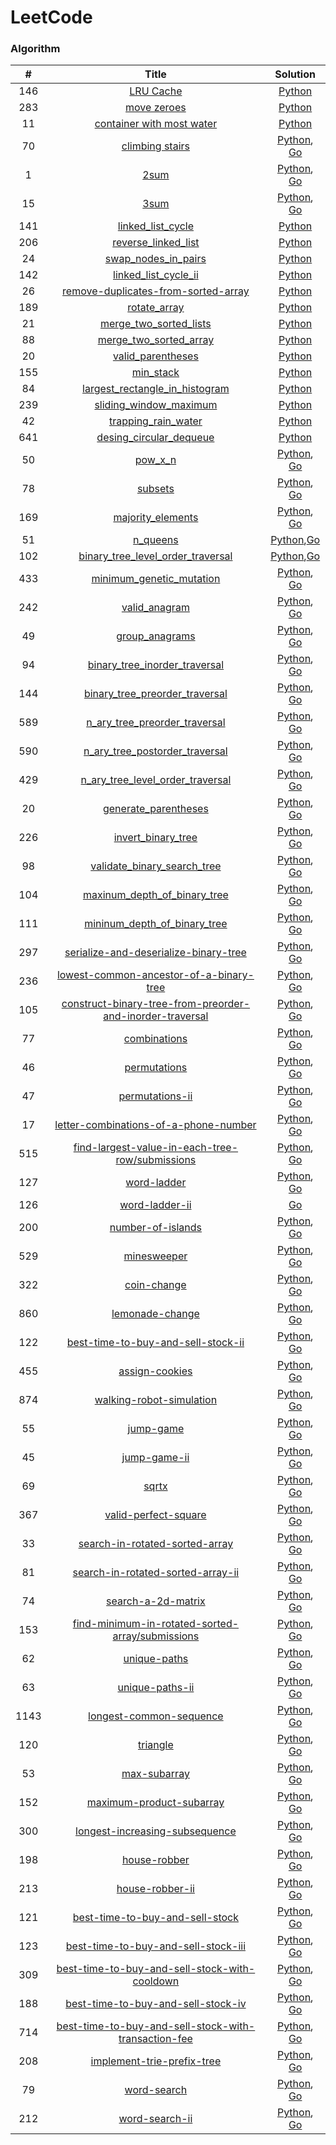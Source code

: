 LeetCode
===

### Algorithm

| # | Title | Solution |
|:---:|:------:|:------:|
|146|[LRU Cache](https://leetcode-cn.com/problems/lru-cache/)|[Python](./algorithms/python/146_lru_cache.py)|
|283|[move zeroes](https://leetcode-cn.com/problems/move-zeroes/)|[Python](./algorithms/python/283_move_zeros_2.py)|
|11|[container with most water](https://leetcode-cn.com/problems/container-with-most-water/)|[Python](./algorithms/python/11_container_with_most_water.py)|
|70|[climbing stairs](https://leetcode-cn.com/problems/climbing-stairs/)|[Python](./algorithms/python/70_climbing_stairs.py), [Go](algorithms/go/70/climbing_stairs.go)|
|1|[2sum](https://leetcode-cn.com/problems/2sum/)|[Python](./algorithms/python/1_two_sum.py), [Go](./algorithms/go/1/two_sum.go)|
|15|[3sum](https://leetcode-cn.com/problems/3sum/)|[Python](./algorithms/python/15_three_sum_1.py), [Go](./algorithms/go/15/three_sum.go)|
|141|[linked_list_cycle](https://leetcode-cn.com/problems/linked-list-cycle/)|[Python](./algorithms/python/141_linked_list_cycle_3.py)|
|206|[reverse_linked_list](https://leetcode-cn.com/problems/reverse-linked-list/)|[Python](./algorithms/python/206_reverse_linked_list_2.py)|
|24|[swap_nodes_in_pairs](https://leetcode-cn.com/problems/swap-nodes-in-pairs/)|[Python](./algorithms/python/24_swap_nodes_in_pairs_2.py)|
|142|[linked_list_cycle_ii](https://leetcode-cn.com/problems/linked-list-cycle-ii/)|[Python](./algorithms/python/142_linked_list_cycle_II_2.py)|
|26|[remove-duplicates-from-sorted-array](https://leetcode-cn.com/problems/remove-duplicates-from-sorted-array/)|[Python](./algorithms/python/26_remove_duplicates_from_sorted_array.py)|
|189|[rotate_array](https://leetcode-cn.com/problems/rotate-array/)|[Python](./algorithms/python/189_rotate_array.py)|
|21|[merge_two_sorted_lists](https://leetcode-cn.com/problems/merge-two-sorted-lists/)|[Python](./algorithms/python/21_merge_two_sorted_lists.py)|
|88|[merge_two_sorted_array](https://leetcode-cn.com/problems/merge-sorted-array/)|[Python](./algorithms/python/88_merge_two_sorted_array.py)|
|20|[valid_parentheses](https://leetcode-cn.com/problems/valid-parentheses/)|[Python](./algorithms/python/20_valid_parentheses.py)|
|155|[min_stack](https://leetcode-cn.com/problems/min-stack/)|[Python](./algorithms/python/155_min_stack.py)|
|84|[largest_rectangle_in_histogram](https://leetcode-cn.com/problems/largest-rectangle-in-histogram/)|[Python](./algorithms/python/84_largest_rectangle_in_histogram.py)|
|239|[sliding_window_maximum](https://leetcode-cn.com/problems/sliding-window-maximum/)|[Python](./algorithms/python/239_sliding_window_maximum.py)|
|42|[trapping_rain_water](https://leetcode-cn.com/problems/trapping-rain-water/)|[Python](./algorithms/python/42_trapping_rain_water_2.py)|
|641|[desing_circular_dequeue](https://leetcode-cn.com/problems/design-circular-dequeue/)|[Python](./algorithms/python/641_design_circular_dequeue_2.py)|
|50|[pow_x_n](https://leetcode-cn.com/problems/pow-x-n/)|[Python](./algorithms/python/50_pow_x_n.py), [Go](algorithms/go/50/powx_n.go)|
|78|[subsets](https://leetcode-cn.com/problems/subsets/)|[Python](./algorithms/python/78_subsets_2.py), [Go](algorithms/go/78/subsets.go)|
|169|[majority_elements](https://leetcode-cn.com/problems/majority-elements/)|[Python](./algorithms/python/169_majority_elements_4.py), [Go](algorithms/go/169/majority_element.go)|
|51|[n_queens](https://leetcode-cn.com/problems/n-queens/)|[Python](./algorithms/python/51_n_queens_2.py),[Go](algorithms/go/51/n_queens.go)|
|102|[binary_tree_level_order_traversal](https://leetcode-cn.com/problems/binary-tree-level-order-traversal/)|[Python](./algorithms/python/102_binary_tree_level_order_traversal_1.py),[Go](algorithms/go/102/binary_tree_level_order_traversal.go)|
|433|[minimum_genetic_mutation](https://leetcode-cn.com/problems/minimum-genetic-mutation/)|[Python](./algorithms/python/433_minimum_genetic_mutation_3.py), [Go](algorithms/go/433/minimum_genetic_mutation.go)|
|242|[valid_anagram](https://leetcode-cn.com/problems/valid-anagram/)|[Python](./algorithms/python/242_valid_anagram_3.py), [Go](./algorithms/go/242/valid_anagram.go)|
|49|[group_anagrams](https://leetcode-cn.com/problems/group-anagrams/)|[Python](./algorithms/python/49_group_anagrams.py), [Go](./algorithms/go/49/group_anagrams2.go)|
|94|[binary_tree_inorder_traversal](https://leetcode-cn.com/problems/binary-tree-inorder-traversal/)|[Python](./algorithms/python/94_binary_tree_inorder_traversal_3.py), [Go](./algorithms/go/94/bianry_tree_inorder_traversal_1.go)|
|144|[binary_tree_preorder_traversal](https://leetcode-cn.com/problems/binary-tree-preorder-traversal/)|[Python](./algorithms/python/144_binary_tree_preorder_traversal.py), [Go](./algorithms/go/144/bianry_tree_preorder_traversal_1.go)|
|589|[n_ary_tree_preorder_traversal](https://leetcode-cn.com/problems/n-ary-tree-preorder-traversal/)|[Python](./algorithms/python/589_n_ary_tree_preorder_traversal.py), [Go](./algorithms/go/589/n_ary_tree_preorder_traversal.go)|
|590|[n_ary_tree_postorder_traversal](https://leetcode-cn.com/problems/n-ary-tree-postorder-traversal/)|[Python](./algorithms/python/590_n_ary_tree_postorder_traversal.py), [Go](algorithms/go/590/n_ary_tree_postorder_traversal_2.go)|
|429|[n_ary_tree_level_order_traversal](https://leetcode-cn.com/problems/n-ary-tree-level-order-traversal/)|[Python](./algorithms/python/429_n_ary_tree_level_order_traversal.py), [Go](algorithms/go/429/n_ary_tree_level_order_traversal.go)|
|20|[generate_parentheses](https://leetcode-cn.com/problems/generate-parentheses/)|[Python](algorithms/python/22_generate_parentheses.py), [Go](algorithms/go/22/genarate_parentheses.go)|
|226|[invert_binary_tree](https://leetcode-cn.com/problems/invert-binary-tree/)|[Python](algorithms/python/226_invert_bianry_tree.py), [Go](algorithms/go/226/invert_binary_tree.go)|
|98|[validate_binary_search_tree](https://leetcode-cn.com/problems/validate-binary-search-tree/)|[Python](algorithms/python/98_validate_binary_search_tree.py), [Go](algorithms/go/98/validate_binary_search_tree.go)|
|104|[maxinum_depth_of_binary_tree](https://leetcode-cn.com/problems/maxinum-depth-of-binary-tree/)|[Python](algorithms/python/104_maxinum_deepth_of_binary_tree.py), [Go](algorithms/go/104/maxinum_depth_of_binary_tree.go)|
|111|[mininum_depth_of_binary_tree](https://leetcode-cn.com/problems/mininum-depth-of-binary-tree/)|[Python](algorithms/python/111_mininum_deepth_of_binary_tree.py), [Go](algorithms/go/111/mininum_depth_of_binary_tree.go)|
|297|[serialize-and-deserialize-binary-tree](https://leetcode-cn.com/problems/serialize-and-deserialize-binary-tree/)|[Python](algorithms/python/297_serialize_deserialize_binary_tree_2.py), [Go](algorithms/go/297/serialize_and_deserialize_binary_tree.go)|
|236|[lowest-common-ancestor-of-a-binary-tree](https://leetcode-cn.com/problems/lowest-common-ancestor-of-a-binary-tree/)|[Python](algorithms/python/236_lowest_common_ancestor_of_a_binary_tree.py), [Go](algorithms/go/236/lowest_common_ancestor_of_a_binary_tree.go)|
|105|[construct-binary-tree-from-preorder-and-inorder-traversal](https://leetcode-cn.com/problems/construct-binary-tree-from-preorder-and-inorder-traversal/)|[Python](algorithms/python/105_construct_binary_tree_from_preorder_and_inorder_traversal.py), [Go](algorithms/go/105/construct_binary_tree_from_preorder_and_inorder_traversal_2.go)|
|77|[combinations](https://leetcode-cn.com/problems/combinations/)|[Python](algorithms/python/77_combinations.py), [Go](algorithms/go/77/combinations.go)|
|46|[permutations](https://leetcode-cn.com/problems/permutations/)|[Python](algorithms/python/46_permutations.py), [Go](algorithms/go/46/permutations.go)|
|47|[permutations-ii](https://leetcode-cn.com/problems/permutations-ii/)|[Python](algorithms/python/47_permutations.py), [Go](algorithms/go/47/permutations_2.go)|
|17|[letter-combinations-of-a-phone-number](https://leetcode-cn.com/problems/letter-combinations-of-a-phone-number/)|[Python](algorithms/python/17_letter_combinations_of_a_phone_number_1.py), [Go](algorithms/go/17/letter_combinations_of_a_phone_number.go)|
|515|[find-largest-value-in-each-tree-row/submissions](https://leetcode-cn.com/problems/find-largest-value-in-each-tree-row)|[Python](algorithms/python/515_find_largest_value_in_each_tree_row.py), [Go](algorithms/go/515/find_largest_value_in_each_tree_row.go)|
|127|[word-ladder](https://leetcode-cn.com/problems/word-ladder)|[Python](algorithms/python/127_word_laddr.py), [Go](algorithms/go/127/word_ladder_4.go)|
|126|[word-ladder-ii](https://leetcode-cn.com/problems/word-ladder-ii)|[Go](algorithms/go/126/word_ladder_ii_4.go)|
|200|[number-of-islands](https://leetcode-cn.com/problems/number-of-islands)|[Python](algorithms/python/200_number_of_islands.py), [Go](algorithms/go/200/numbers_of_islands.go)|
|529|[minesweeper](https://leetcode-cn.com/problems/minesweeper)|[Python](algorithms/python/529_minesweeper.py), [Go](algorithms/go/529/minesweeper.go)|
|322|[coin-change](https://leetcode-cn.com/problems/coin-change)|[Python](algorithms/python/322_coin_change.py), [Go](algorithms/go/322/coin_change.go)|
|860|[lemonade-change](https://leetcode-cn.com/problems/lemonade-change)|[Python](algorithms/python/860_lemonade_change.py), [Go](algorithms/go/860/lemonade_change.go)|
|122|[best-time-to-buy-and-sell-stock-ii](https://leetcode-cn.com/problems/best-time-to-buy-and-sell-stock-ii)|[Python](algorithms/python/122_best_time_buy_and_sell_stock_ii.py), [Go](algorithms/go/122/best_time_buy_and_sell_stock.go)|
|455|[assign-cookies](https://leetcode-cn.com/problems/assign-cookies)|[Python](algorithms/python/455_asign_cookies.py), [Go](algorithms/go/455/assign_cookies.go)|
|874|[walking-robot-simulation](https://leetcode-cn.com/problems/walking-robot-simulation)|[Python](algorithms/python/874_working_robot_solution.py), [Go](algorithms/go/874/working_robot_solution.go)|
|55|[jump-game](https://leetcode-cn.com/problems/jump-game)|[Python](algorithms/python/55_jump_game.py), [Go](algorithms/go/55/jump_game.go)|
|45|[jump-game-ii](https://leetcode-cn.com/problems/jump-game-ii)|[Python](algorithms/python/46_permutations.py), [Go](algorithms/go/45/jump_game_ii.go)|
|69|[sqrtx](https://leetcode-cn.com/problems/sqrtx)|[Python](algorithms/python/69_sqrtx.py), [Go](algorithms/go/69/sqrtx.go)|
|367|[valid-perfect-square](https://leetcode-cn.com/problems/valid-perfect-square)|[Python](algorithms/python/367_valid_perfect_square.py), [Go](algorithms/go/367/valid_perfect_square.go)|
|33|[search-in-rotated-sorted-array](https://leetcode-cn.com/problems/search-in-rotated-sorted-array)|[Python](algorithms/python/33_search_in_rotated_sorted_array.py), [Go](algorithms/go/33/search_in_rotated_sorted_array.go)|
|81|[search-in-rotated-sorted-array-ii](https://leetcode-cn.com/problems/search-in-rotated-sorted-array-ii)|[Python](algorithms/python/81_search_in_rotaed_sorted_array_ii.py), [Go](algorithms/go/81/search_in_rotated_sorted_arrya_ii.go)|
|74|[search-a-2d-matrix](https://leetcode-cn.com/problems/search-a-2d-matrix)|[Python](algorithms/python/74_search_a_2d_matrix.py), [Go](algorithms/go/74/search_a_2d_matrix.go)|
|153|[find-minimum-in-rotated-sorted-array/submissions](https://leetcode-cn.com/problems/find-minimum-in-rotated-sorted-array)|[Python](algorithms/python/153_find_minimum_in_rotated_sorted_array.py), [Go](algorithms/go/153/find_minimum_in_rotated_sorted_array.go)|
|62|[unique-paths](https://leetcode-cn.com/problems/unique-paths)|[Python](algorithms/python/62_uniqie_paths.py), [Go](algorithms/go/62/unique_paths.go)|
|63|[unique-paths-ii](https://leetcode-cn.com/problems/unique-paths-ii)|[Python](algorithms/python/63_uniqie_paths_ii.py), [Go](algorithms/go/63/unique_path_ii.go)|
|1143|[longest-common-sequence](https://leetcode-cn.com/problems/longest-common-sequence)|[Python](algorithms/python/1143_longest_common_sequence.py), [Go](algorithms/go/1143/longest_common_subsequence.go)|
|120|[triangle](https://leetcode-cn.com/problems/triangle)|[Python](algorithms/python/120_triangle.py), [Go](algorithms/go/120/triangle.go)|
|53|[max-subarray](https://leetcode-cn.com/problems/max-subarry)|[Python](algorithms/python/53_maximum_subarry.py), [Go](algorithms/go/53/maximum_subarray.go)|
|152|[maximum-product-subarray](https://leetcode-cn.com/problems/maximum-product-subarray)|[Python](algorithms/python/152_max_product_subarray.py), [Go](algorithms/go/152/maximum_product_subarray.go)|
|300|[longest-increasing-subsequence](https://leetcode-cn.com/problems/longest-increasing-subsequence)|[Python](algorithms/python/300_longest_increasing_subsequence.py), [Go](algorithms/go/300/longest_increasing_subsequence.go)|
|198|[house-robber](https://leetcode-cn.com/problems/house-robber)|[Python](algorithms/python/198_house_robber.py), [Go](algorithms/go/198/house_robber.go)|
|213|[house-robber-ii](https://leetcode-cn.com/problems/house-robber-ii)|[Python](algorithms/python/213_house_robber_ii.py), [Go](algorithms/go/213/house_robber_ii.go)|
|121|[best-time-to-buy-and-sell-stock](https://leetcode-cn.com/problems/best-time-to-buy-and-sell-stock)|[Python](algorithms/python/121_best_time_to_buy_and_sell_stock.py), [Go](algorithms/go/121/best_time_to_buy_and_sell_stock.go)|
|123|[best-time-to-buy-and-sell-stock-iii](https://leetcode-cn.com/problems/best-time-to-buy-and-sell-stock-iii)|[Python](algorithms/python/123_best_time_to_buy_and_sell_stock_ii.py), [Go](algorithms/go/123/best_time_to_buy_and_sell_stock_ii.go)|
|309|[best-time-to-buy-and-sell-stock-with-cooldown](https://leetcode-cn.com/problems/best-time-to-buy-and-sell-stock-with-cooldown)|[Python](algorithms/python/309_best_time_buy_and_sell_stock_with_cooldown.py), [Go](algorithms/go/309/best_time_to_buy_and_sell_stock_with_cooldown.go)|
|188|[best-time-to-buy-and-sell-stock-iv](https://leetcode-cn.com/problems/best-time-to-buy-and-sell-stock-iv)|[Python](algorithms/python/188_best_time_to_buy_and_sell_stock_iv.py), [Go](algorithms/go/188/best_time_to_buy_and_sell_stock.go)|
|714|[best-time-to-buy-and-sell-stock-with-transaction-fee](https://leetcode-cn.com/problems/best-time-to-buy-and-sell-stock-with-transaction-fee)|[Python](algorithms/python/714_best_time_to_buy_and_sell_stock_with_transaction_fee.py), [Go](algorithms/go/714/best_time_to_buy_and_sell_stock_with_transaction_fee.go)|
|208|[implement-trie-prefix-tree](https://leetcode-cn.com/problems/implement-trie-prefix-tree)|[Python](algorithms/python/208_implement_trie_prefix_tree.py), [Go](algorithms/go/208/implement_trie_prefix_tree_2.go)|
|79|[word-search](https://leetcode-cn.com/problems/word-search)|[Python](algorithms/python/79_word_search.py), [Go](algorithms/go/79/word_search.go)|
|212|[word-search-ii](https://leetcode-cn.com/problems/word-search-ii)|[Python](algorithms/python/212_word_search_ii.py), [Go](algorithms/go/212/word_search_ii.go)|